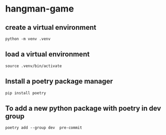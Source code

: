 # hangman-game

## create a virtual environment
```
python -m venv .venv
```

## load a virtual environment
```
source .venv/bin/activate
```

## Install a poetry package manager
```
pip install poetry
```

## To add a new python package with poetry in dev group
```
poetry add --group dev  pre-commit
```
